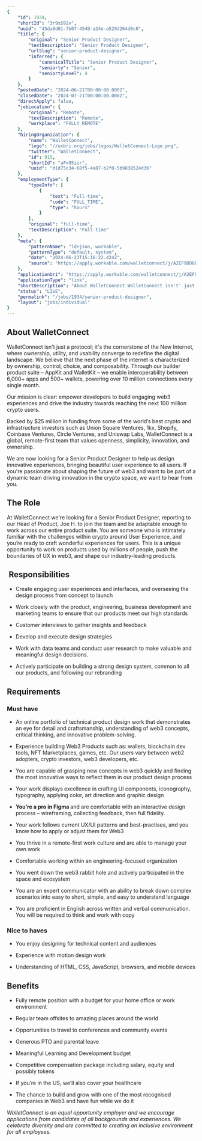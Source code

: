 ```yaml
---
{
	"id": 1934,
	"shortId": "3r9xS92v",
	"uuid": "45da8d01-7b07-4549-a24e-a529d264d0c0",
	"title": {
		"original": "Senior Product Designer",
		"textDescription": "Senior Product Designer",
		"urlSlug": "senior-product-designer",
		"inferred": {
			"canonicalTitle": "Senior Product Designer",
			"seniorty": "Senior",
			"seniortyLevel": 4
		}
	},
	"postedDate": "2024-06-21T00:00:00.000Z",
	"closedDate": "2024-07-21T00:00:00.000Z",
	"directApply": false,
	"jobLocation": {
		"original": "Remote",
		"textDescription": "Remote",
		"workplace": "FULLY_REMOTE"
	},
	"hiringOrganization": {
		"name": "WalletConnect",
		"logo": "//uxbri.org/jobs/logos/WalletConnect-Logo.png",
		"twitter": "WalletConnect",
		"id": 915,
		"shortId": "aFx95iir",
		"uuid": "d1d75c34-68f5-4a87-b2f0-5b9838524d36"
	},
	"employmentType": {
		"typeInfo": [
			{
				"text": "Full-time",
				"code": "FULL_TIME",
				"type": "hours"
			}
		],
		"original": "full-time",
		"textDescription": "Full-time"
	},
	"meta": {
		"patternName": "ld+json, workable",
		"patternType": "default, system",
		"date": "2024-06-23T15:16:22.424Z",
		"source": "https://apply.workable.com/walletconnect/j/A2EF9DD8ED/"
	},
	"applicationUri": "https://apply.workable.com/walletconnect/j/A2EF9DD8ED/apply/",
	"applicationType": "link",
	"shortDescription": "About WalletConnect WalletConnect isn't' just a protocol; it's' the cornerstone of the New Internet, where ownership, utility, and usability converge to redefine the digital landscape. We believe",
	"status": "LIVE",
	"permalink": "/jobs/1934/senior-product-designer",
	"layout": "jobs/individual"
}
---
```

<h2>About WalletConnect</h2><p>WalletConnect isn't just a protocol; it's the cornerstone of the New Internet, where ownership, utility, and usability converge to redefine the digital landscape. We believe that the next phase of the internet is characterized by ownership, control, choice, and composability. Through our builder product suite – AppKit and WalletKit – we enable interoperability between 6,000+ apps and 500+ wallets, powering over 10 million connections every single month.</p><p>Our mission is clear: empower developers to build engaging web3 experiences and drive the industry towards reaching the next 100 million crypto users.</p><p>Backed by $25 million in funding from some of the world’s best crypto and infrastructure investors such as Union Square Ventures, 1kx, Shopify, Coinbase Ventures, Circle Ventures, and Uniswap Labs, WalletConnect is a global, remote-first team that values openness, simplicity, innovation, and ownership.</p><p>We are now looking for a Senior Product Designer to help us design innovative experiences, bringing beautiful user experience to all users. If you're passionate about shaping the future of web3 and want to be part of a dynamic team driving innovation in the crypto space, we want to hear from you.</p><h2>The Role</h2><p>At WalletConnect we're looking for a Senior Product Designer, reporting to our Head of Product, Joe H. to join the team and be adaptable enough to work across our entire product suite. You are someone who is intimately familiar with the challenges within crypto around User Experience, and you’re ready to craft wonderful experiences for users. This is a unique opportunity to work on products used by millions of people, push the boundaries of UX in web3, and shape our industry-leading products.</p><h2>&nbsp;Responsibilities</h2><ul><li><p>Create engaging user experiences and interfaces, and overseeing the design process from concept to launch</p></li><li><p>Work closely with the product, engineering, business development and marketing teams to ensure that our products meet our high standards</p></li><li><p>Customer interviews to gather insights and feedback</p></li><li><p>Develop and execute design strategies</p></li><li><p>Work with data teams and conduct user research to make valuable and meaningful design decisions.</p></li><li><p>Actively participate on building a strong design system, common to all our products, and following our rebranding</p></li></ul><h2>Requirements</h2><h3>Must have</h3><ul><li><p>An online portfolio of technical product design work that demonstrates an eye for detail and craftsmanship, understanding of web3 concepts, critical thinking, and innovative problem-solving.</p></li><li><p>Experience building Web3 Products such as: wallets, blockchain dev tools, NFT Marketplaces, games, etc. Our users vary between web2 adopters, crypto investors, web3 developers, etc.</p></li><li><p>You are capable of grasping new concepts in web3 quickly and finding the most innovative ways to reflect them in our product design process</p></li><li><p>Your work displays excellence in crafting UI components, iconography, typography, applying color, art direction and graphic design</p></li><li><p><strong>You’re a pro in Figma </strong>and are comfortable with an interactive design process – wireframing, collecting feedback, then full fidelity.&nbsp;</p></li><li><p>Your work follows current UX/UI patterns and best-practises, and you know how to apply or adjust them for Web3</p></li><li><p>You thrive in a remote-first work culture and are able to manage your own work</p></li><li><p>Comfortable working within an engineering-focused organization</p></li><li><p>You went down the web3 rabbit hole and actively participated in the space and ecosystem</p></li><li><p>You are an expert communicator with an ability to break down complex scenarios into easy to short, simple, and easy to understand language</p></li><li><p>You are proficient in English across written and verbal communication. You will be required to think and work with copy</p></li></ul><h3>Nice to haves</h3><ul><li><p>You enjoy designing for technical content and audiences</p></li><li><p>Experience with motion design work</p></li><li><p>Understanding of HTML, CSS, JavaScript, browsers, and mobile devices</p></li></ul><h2>Benefits</h2><ul><li><p>Fully remote position with a budget for your home office or work environment</p></li></ul><ul><li><p>Regular team offsites to amazing places around the world</p></li><li><p>Opportunities to travel to conferences and community events</p></li><li><p>Generous PTO and parental leave</p></li><li><p>Meaningful Learning and Development budget</p></li><li><p>Competitive compensation package including salary, equity and possibly tokens</p></li><li><p>If you’re in the US, we’ll also cover your healthcare</p></li><li><p>The chance to build and grow with one of the most recognised companies in Web3 and have fun while we do it</p></li></ul><p><em>WalletConnect is an equal opportunity employer and we encourage applications from candidates of all backgrounds and experiences. We celebrate diversity and are committed to creating an inclusive environment for all employees.</em></p>
